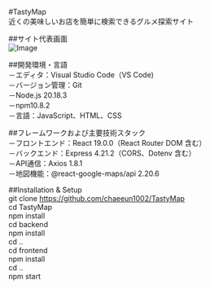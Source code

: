 #TastyMap<br/>
近くの美味しいお店を簡単に検索できるグルメ探索サイト<br/>


##サイト代表画面<br/>
![Image](https://github.com/user-attachments/assets/538754c2-4174-4bc4-bf32-31013a99557f)<br/>


##開発環境・言語<br/>
－エディタ：Visual Studio Code（VS Code)<br/>
－バージョン管理：Git<br/>
－Node.js 20.18.3<br/>
－npm10.8.2<br/>
－言語：JavaScript、HTML、CSS<br/>


##フレームワークおよび主要技術スタック<br/>
－フロントエンド：React 19.0.0（React Router DOM 含む）<br/>
－バックエンド：Express 4.21.2（CORS、Dotenv 含む）<br/>
－API通信：Axios 1.8.1<br/>
－地図機能：@react-google-maps/api 2.20.6<br/>


##Installation & Setup<br/>
git clone https://github.com/chaeeun1002/TastyMap<br/>
cd TastyMap<br/>
npm install<br/>
cd backend<br/>
npm install<br/>
cd ..<br/>
cd frontend<br/>
npm install<br/>
cd ..<br/>
npm start<br/>



